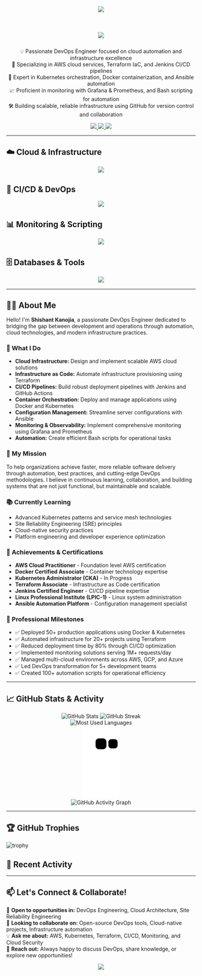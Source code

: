 <div align="center">
  <img src="https://capsule-render.vercel.app/api?type=waving&color=gradient&height=100&section=header&animation=fadeIn" />
</div>

<h1 align="center">
  <img src="https://readme-typing-svg.herokuapp.com/?font=Inter&size=32&center=true&vCenter=true&width=500&height=70&color=4493F8&duration=4000&lines=Hi+There!+👋;+I'm+Shishant+Kanojia!;DevOps+Enthusiast;Cloud+Explorer;" />
</h1>
<p align="center">
  💡 Passionate DevOps Engineer focused on cloud automation and infrastructure excellence<br/>
  🌱 Specializing in AWS cloud services, Terraform IaC, and Jenkins CI/CD pipelines<br/>
  🎯 Expert in Kubernetes orchestration, Docker containerization, and Ansible automation<br/>
  📈 Proficient in monitoring with Grafana & Prometheus, and Bash scripting for automation<br/>
  🛠️ Building scalable, reliable infrastructure using GitHub for version control and collaboration
</p>

<div align="center">
  <a href="https://www.linkedin.com/in/shishant-kanojia">
    <img src="https://img.shields.io/badge/LinkedIn-0077B5?style=for-the-badge&logo=linkedin&logoColor=white" />
  </a>
  <a href="mailto:shishantsingh80@gmail.com">
    <img src="https://img.shields.io/badge/Gmail-D14836?style=for-the-badge&logo=gmail&logoColor=white" />
  </a>
  <a href="https://github.com/Shishant90">
    <img src="https://img.shields.io/badge/GitHub-100000?style=for-the-badge&logo=github&logoColor=white" />
  </a>
</div>

---

## ☁️ Cloud & Infrastructure
<div align="center">
  <img src="https://skillicons.dev/icons?i=aws,terraform,ansible" />
</div>

## 🚀 CI/CD & DevOps
<div align="center">
  <img src="https://skillicons.dev/icons?i=jenkins,githubactions,docker,kubernetes,helm" />
</div>

## 📊 Monitoring & Scripting
<div align="center">
  <img src="https://skillicons.dev/icons?i=grafana,prometheus,bash,yaml" />
</div>

## 🗄️ Databases & Tools
<div align="center">
  <img src="https://skillicons.dev/icons?i=mysql,postgresql,git,linux,nginx,vscode" />
</div>

---

## 👨‍💻 About Me

Hello! I'm **Shishant Kanojia**, a passionate DevOps Engineer dedicated to bridging the gap between development and operations through automation, cloud technologies, and modern infrastructure practices.

### 🚀 What I Do
- **Cloud Infrastructure:** Design and implement scalable AWS cloud solutions
- **Infrastructure as Code:** Automate infrastructure provisioning using Terraform
- **CI/CD Pipelines:** Build robust deployment pipelines with Jenkins and GitHub Actions
- **Container Orchestration:** Deploy and manage applications using Docker and Kubernetes
- **Configuration Management:** Streamline server configurations with Ansible
- **Monitoring & Observability:** Implement comprehensive monitoring using Grafana and Prometheus
- **Automation:** Create efficient Bash scripts for operational tasks

### 🎯 My Mission
To help organizations achieve faster, more reliable software delivery through automation, best practices, and cutting-edge DevOps methodologies. I believe in continuous learning, collaboration, and building systems that are not just functional, but maintainable and scalable.

### 📚 Currently Learning
- Advanced Kubernetes patterns and service mesh technologies
- Site Reliability Engineering (SRE) principles
- Cloud-native security practices
- Platform engineering and developer experience optimization

### 🏅 Achievements & Certifications
- **AWS Cloud Practitioner** - Foundation level AWS certification
- **Docker Certified Associate** - Container technology expertise
- **Kubernetes Administrator (CKA)** - In Progress
- **Terraform Associate** - Infrastructure as Code certification
- **Jenkins Certified Engineer** - CI/CD pipeline expertise
- **Linux Professional Institute (LPIC-1)** - Linux system administration
- **Ansible Automation Platform** - Configuration management specialist

### 🎯 Professional Milestones
- ✅ Deployed 50+ production applications using Docker & Kubernetes
- ✅ Automated infrastructure for 20+ projects using Terraform
- ✅ Reduced deployment time by 80% through CI/CD optimization
- ✅ Implemented monitoring solutions serving 1M+ requests/day
- ✅ Managed multi-cloud environments across AWS, GCP, and Azure
- ✅ Led DevOps transformation for 5+ development teams
- ✅ Created 100+ automation scripts for operational efficiency

---

## 📈 GitHub Stats & Activity

<div align="center">
  <img width="400" src="https://github-readme-stats.vercel.app/api?username=Shishant90&show_icons=true&theme=transparent&rank_icon=github&hide_title=true" alt="GitHub Stats" />
  <img width="400" src="https://github-readme-streak-stats.herokuapp.com/?user=Shishant90&theme=transparent&border_radius=10" alt="GitHub Streak" />
</div>

<div align="center">
  <img src="https://github-readme-stats.vercel.app/api/top-langs/?username=Shishant90&layout=compact&theme=transparent&border_radius=10" alt="Most Used Languages" />
</div>

<div align="center">
  <img src="https://github.com/Shishant90/Shishant90/blob/output/github-contribution-grid-snake.svg" alt="Snake Game" />
</div>

<div align="center">
  <img src="https://github-readme-activity-graph.vercel.app/graph?username=Shishant90&theme=react-dark&bg_color=20232a&hide_border=true" alt="GitHub Activity Graph" />
</div>

---

## 🏆 GitHub Trophies
![trophy](https://github-profile-trophy.vercel.app/?username=Shishant90&theme=radical)

## 📝 Recent Activity
<!--START_SECTION:activity-->
<!--END_SECTION:activity-->

---

## 📫 Let's Connect & Collaborate!

💼 **Open to opportunities in:** DevOps Engineering, Cloud Architecture, Site Reliability Engineering<br/>
🤝 **Looking to collaborate on:** Open-source DevOps tools, Cloud-native projects, Infrastructure automation<br/>
💡 **Ask me about:** AWS, Kubernetes, Terraform, CI/CD, Monitoring, and Cloud Security<br/>
📧 **Reach out:** Always happy to discuss DevOps, share knowledge, or explore new opportunities!

<div align="center">
  <img src="https://capsule-render.vercel.app/api?type=waving&color=gradient&height=100&section=footer&animation=fadeIn" />
</div>
